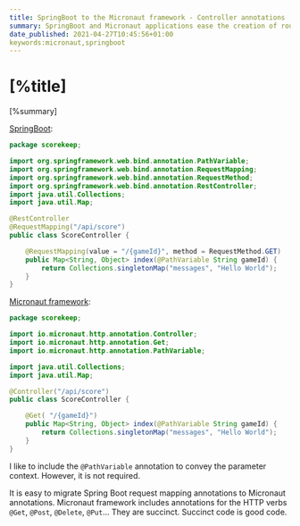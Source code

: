 ```yaml
---
title: SpringBoot to the Micronaut framework - Controller annotations
summary: SpringBoot and Micronaut applications ease the creation of routes with similar annotations.
date_published: 2021-04-27T10:45:56+01:00
keywords:micronaut,springboot
---
```


# [%title]

[%summary]


[SpringBoot](https://spring.io/projects/spring-boot):


```java
package scorekeep;

import org.springframework.web.bind.annotation.PathVariable;
import org.springframework.web.bind.annotation.RequestMapping;
import org.springframework.web.bind.annotation.RequestMethod;
import org.springframework.web.bind.annotation.RestController;
import java.util.Collections;
import java.util.Map;

@RestController
@RequestMapping("/api/score")
public class ScoreController {

    @RequestMapping(value = "/{gameId}", method = RequestMethod.GET)
    public Map<String, Object> index(@PathVariable String gameId) {        
        return Collections.singletonMap("messages", "Hello World");
    }
}
```

[Micronaut framework](https:/micronaut.io):

```java
package scorekeep;

import io.micronaut.http.annotation.Controller;
import io.micronaut.http.annotation.Get;
import io.micronaut.http.annotation.PathVariable;

import java.util.Collections;
import java.util.Map;

@Controller("/api/score")
public class ScoreController {

    @Get( "/{gameId}")
    public Map<String, Object> index(@PathVariable String gameId) {
        return Collections.singletonMap("messages", "Hello World");
    }
}
```

I like to include the `@PathVariable` annotation to convey the parameter context. However, it is not required. 

It is easy to migrate Spring Boot request mapping annotations to Micronaut annotations. Micronaut framework includes annotations for the HTTP verbs `@Get`, `@Post`, `@Delete`, `@Put`... They are succinct. Succinct code is good code.  
